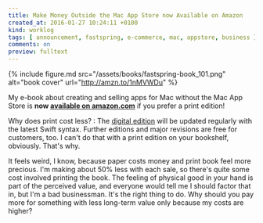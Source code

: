 ```yaml
---
title: Make Money Outside the Mac App Store now Available on Amazon
created_at: 2016-01-27 10:24:11 +0100
kind: worklog
tags: [ announcement, fastspring, e-commerce, mac, appstore, business ]
comments: on
preview: fulltext
---
```


{% include figure.md src="/assets/books/fastspring-book_101.png" alt="book cover" url="http://amzn.to/1nMVWDu" %}

My e-book about creating and selling apps for Mac without the Mac App Store is **now [available on amazon.com](http://amzn.to/1nMVWDu)** if you prefer a print edition!

Why does print cost less?
: The [digital edition](http://sites.fastspring.com/christiantietze/instant/fastspringbook) will be updated regularly with the latest Swift syntax. Further editions and major revisions are free for customers, too. I can't do that with a print edition on your bookshelf, obviously. That's why.

It feels weird, I know, because paper costs money and print book feel more precious. I'm making about 50% less with each sale, so there's quite some cost involved printing the book. The feeling of physical good in your hand is part of the perceived value, and everyone would tell me I should factor that in, but I'm a bad businessman. It's the right thing to do. Why should you pay more for something with less long-term value only because my costs are higher?
